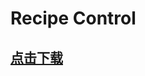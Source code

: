 # Recipe Control

## [点击下载](https://www.spigotmc.org/resources/recipe-control-%E2%9C%AE-1-15-1-16-%E2%9C%AE-edit-and-create-recipes.67216/)

